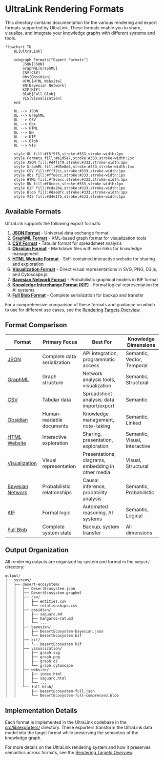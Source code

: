 # UltraLink Rendering Formats

This directory contains documentation for the various rendering and export formats supported by UltraLink. These formats enable you to share, visualize, and integrate your knowledge graphs with different systems and tools.

```mermaid
flowchart TD
    UL[UltraLink]
    
    subgraph Formats["Export Formats"]
        JSON[JSON]
        GraphML[GraphML]
        CSV[CSV]
        Obs[Obsidian]
        HTML[HTML Website]
        BN[Bayesian Network]
        KIF[KIF]
        Blob[Full Blob]
        VIS[Visualization]
    end
    
    UL --> JSON
    UL --> GraphML
    UL --> CSV
    UL --> Obs
    UL --> HTML
    UL --> BN
    UL --> KIF
    UL --> Blob
    UL --> VIS
    
    style UL fill:#f5f5f5,stroke:#333,stroke-width:2px
    style Formats fill:#e1d5e7,stroke:#333,stroke-width:2px
    style JSON fill:#d4f1f9,stroke:#333,stroke-width:1px
    style GraphML fill:#d5e8d4,stroke:#333,stroke-width:1px
    style CSV fill:#fff2cc,stroke:#333,stroke-width:1px
    style Obs fill:#ffe6cc,stroke:#333,stroke-width:1px
    style HTML fill:#f8cecc,stroke:#333,stroke-width:1px
    style BN fill:#f8cecc,stroke:#333,stroke-width:1px
    style KIF fill:#cda2be,stroke:#333,stroke-width:1px
    style Blob fill:#dae8fc,stroke:#333,stroke-width:1px
    style VIS fill:#d4e1f5,stroke:#333,stroke-width:1px
```

## Available Formats

UltraLink supports the following export formats:

1. [**JSON Format**](./JSON_FORMAT.md) - Universal data exchange format
2. [**GraphML Format**](./GRAPHML_FORMAT.md) - XML-based graph format for visualization tools
3. [**CSV Format**](./CSV_FORMAT.md) - Tabular format for spreadsheet analysis
4. [**Obsidian Format**](./OBSIDIAN_FORMAT.md) - Markdown files with wiki-links for knowledge management
5. [**HTML Website Format**](./HTML_WEBSITE_FORMAT.md) - Self-contained interactive website for sharing and exploration
6. [**Visualization Format**](./VISUALIZATION_FORMAT.md) - Direct visual representations in SVG, PNG, D3.js, and Cytoscape.js
7. [**Bayesian Network Format**](./BAYESIAN_NETWORK_FORMAT.md) - Probabilistic graphical models in BIF format
8. [**Knowledge Interchange Format (KIF)**](./KIF_FORMAT.md) - Formal logical representation for AI systems
9. [**Full Blob Format**](./FULL_BLOB_FORMAT.md) - Complete serialization for backup and transfer

For a comprehensive comparison of these formats and guidance on which to use for different use cases, see the [Rendering Targets Overview](./RENDERING_TARGETS.md).

## Format Comparison

| Format | Primary Focus | Best For | Knowledge Dimensions |
|--------|--------------|----------|---------------------|
| [JSON](./JSON_FORMAT.md) | Complete data serialization | API integration, programmatic access | Semantic, Vector, Temporal |
| [GraphML](./GRAPHML_FORMAT.md) | Graph structure | Network analysis tools, visualization | Semantic, Structural |
| [CSV](./CSV_FORMAT.md) | Tabular data | Spreadsheet analysis, data import/export | Semantic |
| [Obsidian](./OBSIDIAN_FORMAT.md) | Human-readable documents | Knowledge management, note-taking | Semantic, Linked |
| [HTML Website](./HTML_WEBSITE_FORMAT.md) | Interactive exploration | Sharing, presentation, exploration | Semantic, Visual, Interactive |
| [Visualization](./VISUALIZATION_FORMAT.md) | Visual representation | Presentations, diagrams, embedding in other media | Visual, Structural |
| [Bayesian Network](./BAYESIAN_NETWORK_FORMAT.md) | Probabilistic relationships | Causal inference, probability analysis | Semantic, Probabilistic |
| [KIF](./KIF_FORMAT.md) | Formal logic | Automated reasoning, AI systems | Semantic, Logical |
| [Full Blob](./FULL_BLOB_FORMAT.md) | Complete system state | Backup, system transfer | All dimensions |

## Output Organization

All rendering outputs are organized by system and format in the `output/` directory:

```
output/
├── systems/
│   ├── desert-ecosystem/
│   │   ├── DesertEcosystem.json
│   │   ├── DesertEcosystem.graphml
│   │   ├── csv/
│   │   │   ├── entities.csv
│   │   │   └── relationships.csv
│   │   ├── obsidian/
│   │   │   ├── saguaro.md
│   │   │   ├── kangaroo-rat.md
│   │   │   └── ...
│   │   ├── bayesian/
│   │   │   ├── DesertEcosystem-bayesian.json
│   │   │   └── DesertEcosystem.bif
│   │   ├── kif/
│   │   │   └── DesertEcosystem.kif
│   │   ├── visualization/
│   │   │   ├── graph.svg
│   │   │   ├── graph.png
│   │   │   ├── graph.d3
│   │   │   └── graph.cytoscape
│   │   ├── website/
│   │   │   ├── index.html
│   │   │   ├── saguaro.html
│   │   │   └── ...
│   │   └── full-blob/
│   │       ├── DesertEcosystem-full.json
│   │       └── DesertEcosystem-full-compressed.blob
```

## Implementation Details

Each format is implemented in the UltraLink codebase in the [src/lib/exporters/](../src/lib/exporters/) directory. These exporters transform the UltraLink data model into the target format while preserving the semantics of the knowledge graph.

For more details on the UltraLink rendering system and how it preserves semantics across formats, see the [Rendering Targets Overview](./RENDERING_TARGETS.md). 